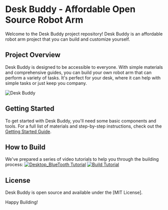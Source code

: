 # Desk Buddy - Affordable Open Source Robot Arm

Welcome to the Desk Buddy project repository! Desk Buddy is an affordable robot arm project that you can build and customize yourself. 

## Project Overview

Desk Buddy is designed to be accessible to everyone. With simple materials and comprehensive guides, you can build your own robot arm that can perform a variety of tasks. It's perfect for your desk, where it can help with simple tasks or just keep you company.

![Desk Buddy](URL_to_desk_buddy_image "Desk Buddy")

## Getting Started

To get started with Desk Buddy, you'll need some basic components and tools. For a full list of materials and step-by-step instructions, check out the [Getting Started Guide](URL_to_getting_started_guide).

## How to Build

We've prepared a series of video tutorials to help you through the building process:
[![Desktop_BlueTooth Tutorial]()](https://www.youtube.com/watch?v=KOnslMjLCzg&ab_channel=HackerTwins)
[![Build Tutorial]()](https://www.youtube.com/watch?v=Q91i7-LMvH8&list=PLEucaNZ-kUSoCu26UAixnopTIWHhtfvJg&index=8&ab_channel=HackerTwins)

## License

Desk Buddy is open source and available under the [MIT License].


Happy Building!
